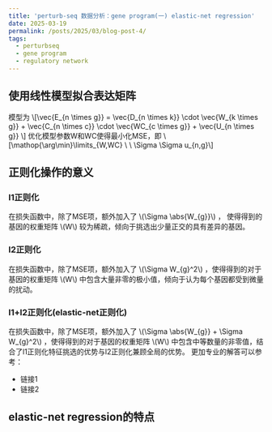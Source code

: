 ```yaml
---
title: 'perturb-seq 数据分析：gene program(一) elastic-net regression'
date: 2025-03-19
permalink: /posts/2025/03/blog-post-4/
tags:
  - perturbseq
  - gene program
  - regulatory network
---
```



## 使用线性模型拟合表达矩阵


模型为 \\[\vec{E_{n \times g}} = \vec{D_{n \times k}} \cdot \vec{W_{k \times g}} + \vec{C_{n \times c}} \cdot \vec{WC_{c \times g}} + \vec{U_{n \times g}} \\]
优化模型参数W和WC使得最小化MSE，即 \\[\mathop{\arg\min}\limits_{W,WC} \ \ \Sigma \Sigma u_{n,g}\\]


## 正则化操作的意义
### l1正则化
在损失函数中，除了MSE项，额外加入了 \\(\Sigma \abs{W_{g}}\\) ， 使得得到的基因的权重矩阵 \\(W\\) 较为稀疏，倾向于挑选出少量正交的具有差异的基因。
### l2正则化
在损失函数中，除了MSE项，额外加入了 \\(\Sigma W_{g}^2\\) ，使得得到的对于基因的权重矩阵  \\(W\\) 中包含大量非零的极小值，倾向于认为每个基因都受到微量的扰动。
### l1+l2正则化(elastic-net正则化)
在损失函数中，除了MSE项，额外加入了 \\(\Sigma \abs{W_{g}} + \Sigma W_{g}^2\\) ，使得得到的对于基因的权重矩阵  \\(W\\) 中包含中等数量的非零值，结合了l1正则化特征挑选的优势与l2正则化兼顾全局的优势。
更加专业的解答可以参考：
 * 链接1
 * 链接2
## elastic-net regression的特点


